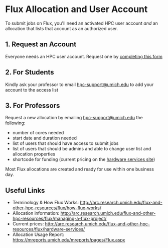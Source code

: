 Flux Allocation and User Account
================================

To submit jobs on Flux, you'll need an activated HPC user account _and_ an
allocation that lists that account as an authorized user.

## 1. Request an Account
Everyone needs an HPC user account. Request one by
[completing this form](https://www.engin.umich.edu/form/cacaccountapplication)

## 2. For __Students__
Kindly ask your professor to email <hpc-support@umich.edu> to add your account to the access list

## 3. For __Professors__
Request a new allocation by emailing <hpc-support@umich.edu> the following:
- number of cores needed
- start date and duration needed
- list of users that should have access to submit jobs
- list of users that should be admins and able to change user list and allocation properties
- shortcode for funding (current pricing on the [hardware services site](http://arc.research.umich.edu/flux-and-other-hpc-resources/flux/hardware-services/))

Most Flux allocations are created and ready for use within one business day.


## Useful Links
- Terminology & How Flux Works: <http://arc.research.umich.edu/flux-and-other-hpc-resources/flux/how-flux-works/>
- Allocation information: <http://arc.research.umich.edu/flux-and-other-hpc-resources/flux/managing-a-flux-project/>
- Current prices: <http://arc.research.umich.edu/flux-and-other-hpc-resources/flux/hardware-services/>
- Allocation Usage Report: <https://mreports.umich.edu/mreports/pages/Flux.aspx>
